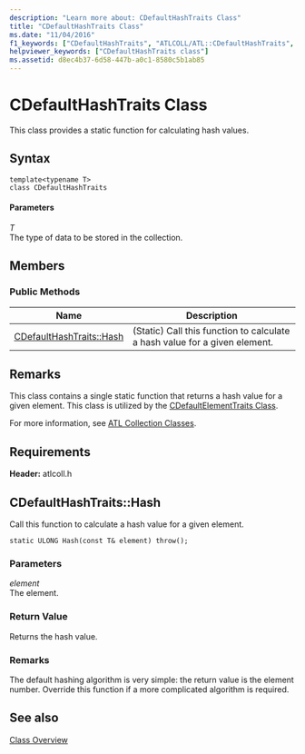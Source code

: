 ```yaml
---
description: "Learn more about: CDefaultHashTraits Class"
title: "CDefaultHashTraits Class"
ms.date: "11/04/2016"
f1_keywords: ["CDefaultHashTraits", "ATLCOLL/ATL::CDefaultHashTraits", "ATLCOLL/ATL::CDefaultHashTraits::Hash"]
helpviewer_keywords: ["CDefaultHashTraits class"]
ms.assetid: d8ec4b37-6d58-447b-a0c1-8580c5b1ab85
---
```

# CDefaultHashTraits Class

This class provides a static function for calculating hash values.

## Syntax

```
template<typename T>
class CDefaultHashTraits
```

#### Parameters

*T*<br/>
The type of data to be stored in the collection.

## Members

### Public Methods

|Name|Description|
|----------|-----------------|
|[CDefaultHashTraits::Hash](#hash)|(Static) Call this function to calculate a hash value for a given element.|

## Remarks

This class contains a single static function that returns a hash value for a given element. This class is utilized by the [CDefaultElementTraits Class](../../atl/reference/cdefaultelementtraits-class.md).

For more information, see [ATL Collection Classes](../../atl/atl-collection-classes.md).

## Requirements

**Header:** atlcoll.h

## <a name="hash"></a> CDefaultHashTraits::Hash

Call this function to calculate a hash value for a given element.

```
static ULONG Hash(const T& element) throw();
```

### Parameters

*element*<br/>
The element.

### Return Value

Returns the hash value.

### Remarks

The default hashing algorithm is very simple: the return value is the element number. Override this function if a more complicated algorithm is required.

## See also

[Class Overview](../../atl/atl-class-overview.md)
